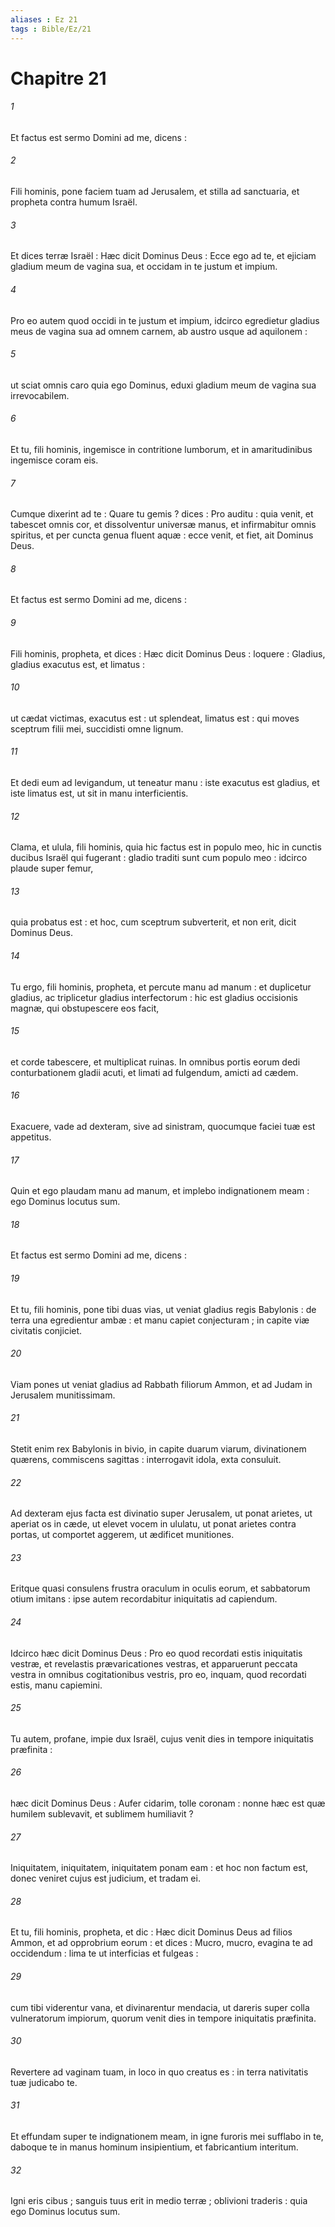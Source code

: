 ```yaml
---
aliases : Ez 21
tags : Bible/Ez/21
---
```


# Chapitre 21

###### 1
Et factus est sermo Domini ad me, dicens :
###### 2
Fili hominis, pone faciem tuam ad Jerusalem, et stilla ad sanctuaria, et propheta contra humum Israël.
###### 3
Et dices terræ Israël : Hæc dicit Dominus Deus : Ecce ego ad te, et ejiciam gladium meum de vagina sua, et occidam in te justum et impium.
###### 4
Pro eo autem quod occidi in te justum et impium, idcirco egredietur gladius meus de vagina sua ad omnem carnem, ab austro usque ad aquilonem :
###### 5
ut sciat omnis caro quia ego Dominus, eduxi gladium meum de vagina sua irrevocabilem.
###### 6
Et tu, fili hominis, ingemisce in contritione lumborum, et in amaritudinibus ingemisce coram eis.
###### 7
Cumque dixerint ad te : Quare tu gemis ? dices : Pro auditu : quia venit, et tabescet omnis cor, et dissolventur universæ manus, et infirmabitur omnis spiritus, et per cuncta genua fluent aquæ : ecce venit, et fiet, ait Dominus Deus.
###### 8
Et factus est sermo Domini ad me, dicens :
###### 9
Fili hominis, propheta, et dices : Hæc dicit Dominus Deus : loquere : Gladius, gladius exacutus est, et limatus :
###### 10
ut cædat victimas, exacutus est : ut splendeat, limatus est : qui moves sceptrum filii mei, succidisti omne lignum.
###### 11
Et dedi eum ad levigandum, ut teneatur manu : iste exacutus est gladius, et iste limatus est, ut sit in manu interficientis.
###### 12
Clama, et ulula, fili hominis, quia hic factus est in populo meo, hic in cunctis ducibus Israël qui fugerant : gladio traditi sunt cum populo meo : idcirco plaude super femur,
###### 13
quia probatus est : et hoc, cum sceptrum subverterit, et non erit, dicit Dominus Deus.
###### 14
Tu ergo, fili hominis, propheta, et percute manu ad manum : et duplicetur gladius, ac triplicetur gladius interfectorum : hic est gladius occisionis magnæ, qui obstupescere eos facit,
###### 15
et corde tabescere, et multiplicat ruinas. In omnibus portis eorum dedi conturbationem gladii acuti, et limati ad fulgendum, amicti ad cædem.
###### 16
Exacuere, vade ad dexteram, sive ad sinistram, quocumque faciei tuæ est appetitus.
###### 17
Quin et ego plaudam manu ad manum, et implebo indignationem meam : ego Dominus locutus sum.
###### 18
Et factus est sermo Domini ad me, dicens :
###### 19
Et tu, fili hominis, pone tibi duas vias, ut veniat gladius regis Babylonis : de terra una egredientur ambæ : et manu capiet conjecturam ; in capite viæ civitatis conjiciet.
###### 20
Viam pones ut veniat gladius ad Rabbath filiorum Ammon, et ad Judam in Jerusalem munitissimam.
###### 21
Stetit enim rex Babylonis in bivio, in capite duarum viarum, divinationem quærens, commiscens sagittas : interrogavit idola, exta consuluit.
###### 22
Ad dexteram ejus facta est divinatio super Jerusalem, ut ponat arietes, ut aperiat os in cæde, ut elevet vocem in ululatu, ut ponat arietes contra portas, ut comportet aggerem, ut ædificet munitiones.
###### 23
Eritque quasi consulens frustra oraculum in oculis eorum, et sabbatorum otium imitans : ipse autem recordabitur iniquitatis ad capiendum.
###### 24
Idcirco hæc dicit Dominus Deus : Pro eo quod recordati estis iniquitatis vestræ, et revelastis prævaricationes vestras, et apparuerunt peccata vestra in omnibus cogitationibus vestris, pro eo, inquam, quod recordati estis, manu capiemini.
###### 25
Tu autem, profane, impie dux Israël, cujus venit dies in tempore iniquitatis præfinita :
###### 26
hæc dicit Dominus Deus : Aufer cidarim, tolle coronam : nonne hæc est quæ humilem sublevavit, et sublimem humiliavit ?
###### 27
Iniquitatem, iniquitatem, iniquitatem ponam eam : et hoc non factum est, donec veniret cujus est judicium, et tradam ei.
###### 28
Et tu, fili hominis, propheta, et dic : Hæc dicit Dominus Deus ad filios Ammon, et ad opprobrium eorum : et dices : Mucro, mucro, evagina te ad occidendum : lima te ut interficias et fulgeas :
###### 29
cum tibi viderentur vana, et divinarentur mendacia, ut dareris super colla vulneratorum impiorum, quorum venit dies in tempore iniquitatis præfinita.
###### 30
Revertere ad vaginam tuam, in loco in quo creatus es : in terra nativitatis tuæ judicabo te.
###### 31
Et effundam super te indignationem meam, in igne furoris mei sufflabo in te, daboque te in manus hominum insipientium, et fabricantium interitum.
###### 32
Igni eris cibus ; sanguis tuus erit in medio terræ ; oblivioni traderis : quia ego Dominus locutus sum.
